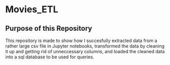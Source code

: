 # Movies_ETL

## Purpose of this Repository

This repository is made to show how I succesfully extracted data from a rather large csv file in Jupyter notebooks, transformed the data by cleaning it up and getting rid of unneccessary columns, and loaded the cleaned data into a sql database to be used for queries. 
